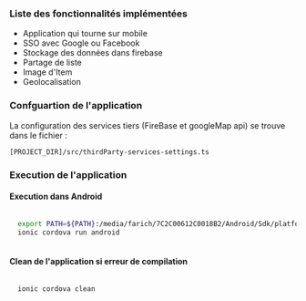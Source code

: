 ### Liste des fonctionnalités implémentées
  
  - Application qui tourne sur mobile
  - SSO avec Google ou Facebook
  - Stockage des données dans firebase
  - Partage de liste
  - Image d'Item
  - Geolocalisation

### Confguartion de l'application

La configuration des services tiers (FireBase et googleMap api) se trouve dans le fichier :

   ``[PROJECT_DIR]/src/thirdParty-services-settings.ts``


### Execution de l'application
#### Execution dans Android

```bash

  export PATH=${PATH}:/media/farich/7C2C00612C0018B2/Android/Sdk/platform-tools:/media/farich/7C2C00612C0018B2/Android/Sdk/tools
  ionic cordova run android
  
```

#### Clean de l'application si erreur de compilation

```bash

  ionic cordova clean
```
